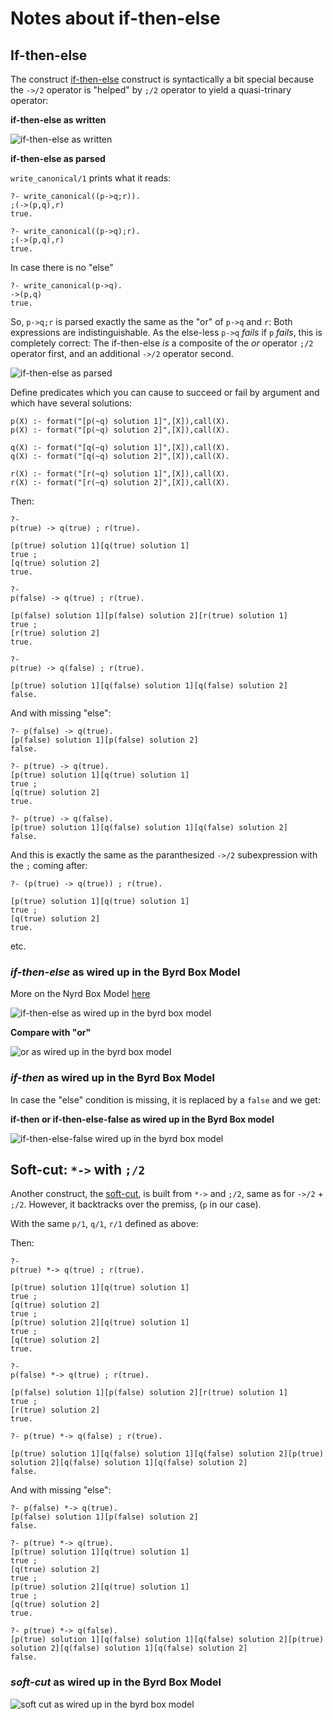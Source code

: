 # Notes about if-then-else

## If-then-else

The construct [if-then-else](https://eu.swi-prolog.org/pldoc/doc_for?object=(-%3E)/2) construct is syntactically a bit special 
because the `->/2` operator is "helped" by `;/2` operator to yield a quasi-trinary operator:

**if-then-else as written**

![if-then-else as written](pics/if_then_else_as_written.png)

**if-then-else as parsed**

`write_canonical/1` prints what it reads:

```
?- write_canonical((p->q;r)).
;(->(p,q),r)
true.

?- write_canonical((p->q);r).
;(->(p,q),r)
true.
```

In case there is no "else"

```
?- write_canonical(p->q).
->(p,q)
true.
```

So, `p->q;r` is parsed exactly the same as the "or" of `p->q` and `r`: Both expressions are indistinguishable.
As the else-less `p->q` _fails_ if `p` _fails_, this is completely correct: The if-then-else _is_ a composite of the _or_ operator `;/2` 
operator first, and an additional `->/2` operator second.

![if-then-else as parsed](pics/if_then_else_as_parsed.png)

Define predicates which you can cause to succeed or fail by argument and which have several solutions:

```
p(X) :- format("[p(~q) solution 1]",[X]),call(X).
p(X) :- format("[p(~q) solution 2]",[X]),call(X).

q(X) :- format("[q(~q) solution 1]",[X]),call(X).
q(X) :- format("[q(~q) solution 2]",[X]),call(X).

r(X) :- format("[r(~q) solution 1]",[X]),call(X).
r(X) :- format("[r(~q) solution 2]",[X]),call(X).
```

Then:

```
?- 
p(true) -> q(true) ; r(true).

[p(true) solution 1][q(true) solution 1]
true ;
[q(true) solution 2]
true.
```

```
?- 
p(false) -> q(true) ; r(true).

[p(false) solution 1][p(false) solution 2][r(true) solution 1]
true ;
[r(true) solution 2]
true.
```

```
?-
p(true) -> q(false) ; r(true).

[p(true) solution 1][q(false) solution 1][q(false) solution 2]
false.
```

And with missing "else":

```
?- p(false) -> q(true).
[p(false) solution 1][p(false) solution 2]
false.
```

``` 
?- p(true) -> q(true). 
[p(true) solution 1][q(true) solution 1]
true ;
[q(true) solution 2]
true.
```

``` 
?- p(true) -> q(false).
[p(true) solution 1][q(false) solution 1][q(false) solution 2]
false.
```

And this is exactly the same as the paranthesized `->/2` subexpression with the `;` coming after:

```
?- (p(true) -> q(true)) ; r(true).

[p(true) solution 1][q(true) solution 1]
true ;
[q(true) solution 2]
true.
```

etc.

### _if-then-else_ as wired up in the Byrd Box Model

More on the Nyrd Box Model [here](../other_notes/about_byrd_box_model)

![if-then-else as wired up in the byrd box model](pics/if_then_else_as_wired_up_in_the_byrd_box_model.png)

**Compare with "or"**

![or as wired up in the byrd box model](pics/or_as_wired_up_in_the_byrd_box_model.png)

### _if-then_ as wired up in the Byrd Box Model

In case the "else" condition is missing, it is replaced by a `false` and we get:

**if-then or if-then-else-false as wired up in the Byrd Box model**

![if-then-else-false wired up in the byrd box model](pics/if_then_as_wired_up_in_the_byrd_box_model.png)

## Soft-cut: `*->` with `;/2`

Another construct, the [soft-cut](https://eu.swi-prolog.org/pldoc/doc_for?object=(*-%3E)/2), is built from `*->` and `;/2`, same as for `->/2` + `;/2`.
However, it backtracks over the premiss, (`p` in our case).

With the same `p/1`, `q/1`, `r/1` defined as above:

Then:

```
?- 
p(true) *-> q(true) ; r(true).

[p(true) solution 1][q(true) solution 1]
true ;
[q(true) solution 2]
true ;
[p(true) solution 2][q(true) solution 1]
true ;
[q(true) solution 2]
true.
```

```
?- 
p(false) *-> q(true) ; r(true).

[p(false) solution 1][p(false) solution 2][r(true) solution 1]
true ;
[r(true) solution 2]
true.
```

```
?- p(true) *-> q(false) ; r(true).

[p(true) solution 1][q(false) solution 1][q(false) solution 2][p(true) solution 2][q(false) solution 1][q(false) solution 2]
false.
```

And with missing "else":

```
?- p(false) *-> q(true).
[p(false) solution 1][p(false) solution 2]
false.
```

``` 
?- p(true) *-> q(true). 
[p(true) solution 1][q(true) solution 1]
true ;
[q(true) solution 2]
true ;
[p(true) solution 2][q(true) solution 1]
true ;
[q(true) solution 2]
true.
```

``` 
?- p(true) *-> q(false).
[p(true) solution 1][q(false) solution 1][q(false) solution 2][p(true) solution 2][q(false) solution 1][q(false) solution 2]
false.
```

### _soft-cut_ as wired up in the Byrd Box Model

![soft cut as wired up in the byrd box model](pics/soft_cut_as_wired_up_in_the_byrd_box_model.png)
